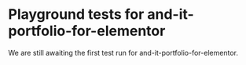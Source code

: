 # Playground tests for and-it-portfolio-for-elementor
We are still awaiting the first test run for and-it-portfolio-for-elementor.
